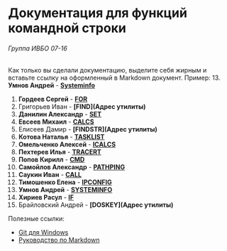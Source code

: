 ﻿# Документация для функций командной строки
###### Группа ИВБО 07-16

Как только вы сделали документацию, выделите себя жирным и вставьте ссылку на оформленный в Markdown документ.
Пример: 13. **Умнов Андрей** - **[Systeminfo](https://github.com/DisappointedDuck/IVBO-07-16/blob/master/SystemInfo.md)**

1. **Гордеев Сергей** - **[FOR](https://github.com/DisappointedDuck/IVBO-07-16/blob/master/FOR.md)**
2. Григорьев Иван -  **[FIND](Адрес утилиты)**
3. **Данилин Александр** - **[SET](https://github.com/DisappointedDuck/IVBO-07-16/blob/Alexandr_Danilin/SET.md)** 
4. **Евсеев Михаил** - **[CALCS](https://github.com/DisappointedDuck/IVBO-07-16/blob/master/Cacls.md)**
5. Елисеев Дамир - **[FINDSTR](Адрес утилиты)**
6. **Котова Наталья** - **[TASKLIST](https://github.com/DisappointedDuck/IVBO-07-16/blob/Kotova_Natasha/Kotova.md)**
7. **Омельченко Алексей** - **[ICALCS](https://github.com/DisappointedDuck/IVBO-07-16/blob/master/Icacls.md)**
8. **Пехтерев Илья** - **[TRACERT](https://github.com/DisappointedDuck/IVBO-07-16/blob/master/Tracert.md)**
9. **Попов Кирилл** - **[CMD](https://github.com/DisappointedDuck/IVBO-07-16/blob/master/CMD.md)**
10. **Самойлов Александр** - **[PATHPING](https://github.com/DisappointedDuck/IVBO-07-16/blob/master/Pathping.md)**
11. **Саукин Иван** - **[CALL](https://github.com/DisappointedDuck/IVBO-07-16/blob/master/Call.md)**
12. **Тимошенко Елена** - **[IPCONFIG](https://github.com/DisappointedDuck/IVBO-07-16/blob/master/IPCONFIG.md)**
13. **Умнов Андрей** - **[SYSTEMINFO](https://github.com/DisappointedDuck/IVBO-07-16/blob/master/SystemInfo.md)**
14. **Хириев Расул** - **[IF](https://github.com/DisappointedDuck/IVBO-07-16/blob/master/IF.md)**
15. Брайловский Андрей - **[DOSKEY](Адрес утилиты)** 

Полезные ссылки:
* [Git для Windows](https://github.com/git-for-windows/git/releases/download/v2.24.0.windows.1/Git-2.24.0-32-bit.exe)
* [Руководство по Markdown](https://paulradzkov.com/2014/markdown_cheatsheet/)
